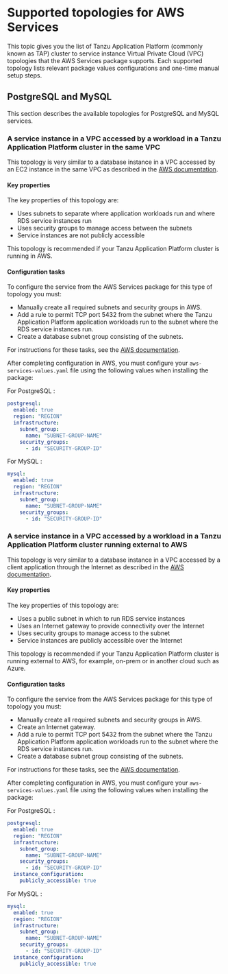# Supported topologies for AWS Services

This topic gives you the list of Tanzu Application Platform (commonly known as TAP) cluster to
service instance Virtual Private Cloud (VPC) topologies that the AWS Services package supports.
Each supported topology lists relevant package values configurations and one-time manual setup steps.

## <a id="postgresql-mysql"></a> PostgreSQL and MySQL

This section describes the available topologies for PostgreSQL and MySQL services.

### <a id="same-vpc"></a> A service instance in a VPC accessed by a workload in a Tanzu Application Platform cluster in the same VPC

This topology is very similar to a database instance in a VPC accessed by an EC2 instance in the same
VPC as described in the
[AWS documentation](https://docs.aws.amazon.com/AmazonRDS/latest/UserGuide/USER_VPC.Scenarios.html#USER_VPC.Scenario1).

#### <a id="same-vpc-properties"></a> Key properties

The key properties of this topology are:

- Uses subnets to separate where application workloads run and where RDS service instances run
- Uses security groups to manage access between the subnets
- Service instances are not publicly accessible

<!-- Maybe add a diagram? -->

This topology is recommended if your Tanzu Application Platform cluster is running in AWS.

#### <a id="same-vpc-config"></a> Configuration tasks

To configure the service from the AWS Services package for this type of topology you must:

- Manually create all required subnets and security groups in AWS.
- Add a rule to permit TCP port 5432 from the subnet where the Tanzu Application Platform application
workloads run to the subnet where the RDS service instances run.
- Create a database subnet group consisting of the subnets.

For instructions for these tasks, see the
[AWS documentation](https://docs.aws.amazon.com/AmazonRDS/latest/UserGuide/USER_VPC.Scenarios.html#USER_VPC.Scenario1).

After completing configuration in AWS, you must configure your `aws-services-values.yaml` file using
the following values when installing the package:

For PostgreSQL
:

  ```yaml
  postgresql:
    enabled: true
    region: "REGION"
    infrastructure:
      subnet_group:
        name: "SUBNET-GROUP-NAME"
      security_groups:
        - id: "SECURITY-GROUP-ID"
  ```

For MySQL
:

  ```yaml
  mysql:
    enabled: true
    region: "REGION"
    infrastructure:
      subnet_group:
        name: "SUBNET-GROUP-NAME"
      security_groups:
        - id: "SECURITY-GROUP-ID"
  ```

### <a id="external"></a> A service instance in a VPC accessed by a workload in a Tanzu Application Platform cluster running external to AWS

This topology is very similar to a database instance in a VPC accessed by a client application through
the Internet as described in the [AWS documentation](https://docs.aws.amazon.com/AmazonRDS/latest/UserGuide/USER_VPC.Scenarios.html#USER_VPC.Scenario4).

#### <a id="external-vpc-properties"></a> Key properties

The key properties of this topology are:

- Uses a public subnet in which to run RDS service instances
- Uses an Internet gateway to provide connectivity over the Internet
- Uses security groups to manage access to the subnet
- Service instances are publicly accessible over the Internet

<!-- Maybe add a diagram? -->

This topology is recommended if your Tanzu Application Platform cluster is running external to AWS,
for example, on-prem or in another cloud such as Azure.

#### <a id="external-vpc-config"></a> Configuration tasks

To configure the service from the AWS Services package for this type of topology you must:

- Manually create all required subnets and security groups in AWS.
- Create an Internet gateway.
- Add a rule to permit TCP port 5432 from the subnet where the Tanzu Application Platform application
workloads run to the subnet where the RDS service instances run.
- Create a database subnet group consisting of the subnets.

For instructions for these tasks, see the
[AWS documentation](https://docs.aws.amazon.com/AmazonRDS/latest/UserGuide/USER_VPC.Scenarios.html#USER_VPC.Scenario4).

After completing configuration in AWS, you must configure your `aws-services-values.yaml` file using
the following values when installing the package:

For PostgreSQL
:

  ```yaml
  postgresql:
    enabled: true
    region: "REGION"
    infrastructure:
      subnet_group:
        name: "SUBNET-GROUP-NAME"
      security_groups:
        - id: "SECURITY-GROUP-ID"
    instance_configuration:
      publicly_accessible: true
  ```

For MySQL
:

  ```yaml
  mysql:
    enabled: true
    region: "REGION"
    infrastructure:
      subnet_group:
        name: "SUBNET-GROUP-NAME"
      security_groups:
        - id: "SECURITY-GROUP-ID"
    instance_configuration:
      publicly_accessible: true
  ```
